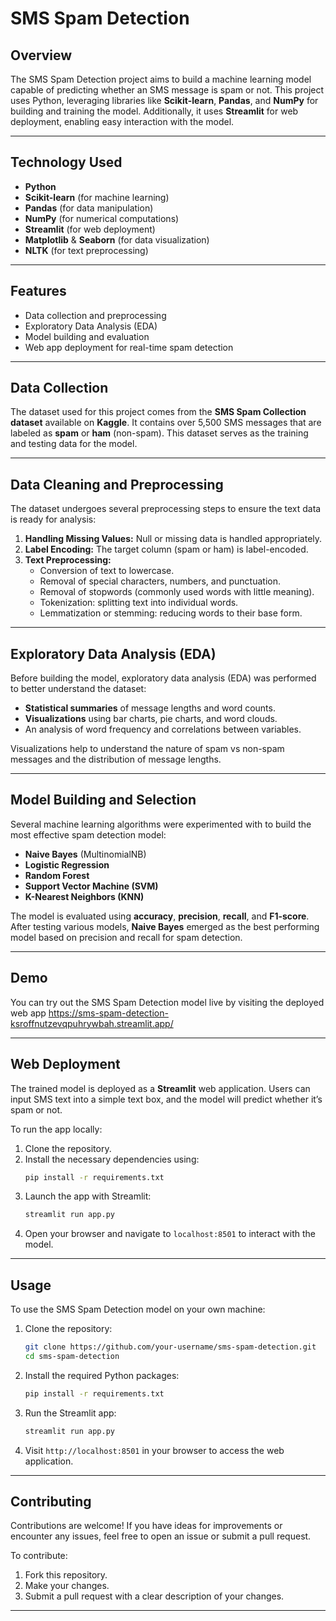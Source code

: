 # SMS Spam Detection

## Overview

The SMS Spam Detection project aims to build a machine learning model capable of predicting whether an SMS message is spam or not. This project uses Python, leveraging libraries like **Scikit-learn**, **Pandas**, and **NumPy** for building and training the model. Additionally, it uses **Streamlit** for web deployment, enabling easy interaction with the model.

---

## Technology Used

- **Python**
- **Scikit-learn** (for machine learning)
- **Pandas** (for data manipulation)
- **NumPy** (for numerical computations)
- **Streamlit** (for web deployment)
- **Matplotlib** & **Seaborn** (for data visualization)
- **NLTK** (for text preprocessing)

---

## Features

- Data collection and preprocessing
- Exploratory Data Analysis (EDA)
- Model building and evaluation
- Web app deployment for real-time spam detection

---

## Data Collection

The dataset used for this project comes from the **SMS Spam Collection dataset** available on **Kaggle**. It contains over 5,500 SMS messages that are labeled as **spam** or **ham** (non-spam). This dataset serves as the training and testing data for the model.

---

## Data Cleaning and Preprocessing

The dataset undergoes several preprocessing steps to ensure the text data is ready for analysis:

1. **Handling Missing Values:** Null or missing data is handled appropriately.
2. **Label Encoding:** The target column (spam or ham) is label-encoded.
3. **Text Preprocessing:**
   - Conversion of text to lowercase.
   - Removal of special characters, numbers, and punctuation.
   - Removal of stopwords (commonly used words with little meaning).
   - Tokenization: splitting text into individual words.
   - Lemmatization or stemming: reducing words to their base form.

---

## Exploratory Data Analysis (EDA)

Before building the model, exploratory data analysis (EDA) was performed to better understand the dataset:

- **Statistical summaries** of message lengths and word counts.
- **Visualizations** using bar charts, pie charts, and word clouds.
- An analysis of word frequency and correlations between variables.
  
Visualizations help to understand the nature of spam vs non-spam messages and the distribution of message lengths.

---

## Model Building and Selection

Several machine learning algorithms were experimented with to build the most effective spam detection model:

- **Naive Bayes** (MultinomialNB)
- **Logistic Regression**
- **Random Forest**
- **Support Vector Machine (SVM)**
- **K-Nearest Neighbors (KNN)**

The model is evaluated using **accuracy**, **precision**, **recall**, and **F1-score**. After testing various models, **Naive Bayes** emerged as the best performing model based on precision and recall for spam detection.

---

## Demo

You can try out the SMS Spam Detection model live by visiting the deployed web app https://sms-spam-detection-ksroffnutzevqpuhrywbah.streamlit.app/

---

## Web Deployment

The trained model is deployed as a **Streamlit** web application. Users can input SMS text into a simple text box, and the model will predict whether it’s spam or not.

To run the app locally:
1. Clone the repository.
2. Install the necessary dependencies using:
   ```bash
   pip install -r requirements.txt
   ```
3. Launch the app with Streamlit:
   ```bash
   streamlit run app.py
   ```
4. Open your browser and navigate to `localhost:8501` to interact with the model.

---

## Usage

To use the SMS Spam Detection model on your own machine:

1. Clone the repository:
   ```bash
   git clone https://github.com/your-username/sms-spam-detection.git
   cd sms-spam-detection
   ```

2. Install the required Python packages:
   ```bash
   pip install -r requirements.txt
   ```

3. Run the Streamlit app:
   ```bash
   streamlit run app.py
   ```

4. Visit `http://localhost:8501` in your browser to access the web application.

---

## Contributing

Contributions are welcome! If you have ideas for improvements or encounter any issues, feel free to open an issue or submit a pull request.

To contribute:
1. Fork this repository.
2. Make your changes.
3. Submit a pull request with a clear description of your changes.

---
